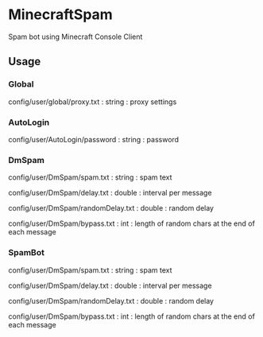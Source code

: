 # MinecraftSpam

Spam bot using Minecraft Console Client

## Usage

### Global

config/user/global/proxy.txt : string : proxy settings

### AutoLogin

config/user/AutoLogin/password : string : password

### DmSpam

config/user/DmSpam/spam.txt : string : spam text

config/user/DmSpam/delay.txt : double : interval per message

config/user/DmSpam/randomDelay.txt : double : random delay

config/user/DmSpam/bypass.txt : int : length of random chars at the end of each message

### SpamBot

config/user/DmSpam/spam.txt : string : spam text

config/user/DmSpam/delay.txt : double : interval per message

config/user/DmSpam/randomDelay.txt : double : random delay

config/user/DmSpam/bypass.txt : int : length of random chars at the end of each message
